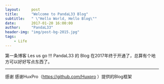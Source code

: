 ```yaml
---
layout:     post
title:      "Welcome to PandaL33 Blog"
subtitle:   " \"Hello World, Hello Blog\""
date:       2017-01-20 16:00:00
author:     "PandaL33"
header-img: "img/post-bg-2015.jpg"
tags:
    - Life
---
```


第一条博客
 Les us go !!!
 PandaL33 的 Blog 在2017年终于开通了，总算有个地方可以好好写点东西了。

---

感谢
 感谢HuxPro（https://github.com/Huxpro ）提供的Blog框架
